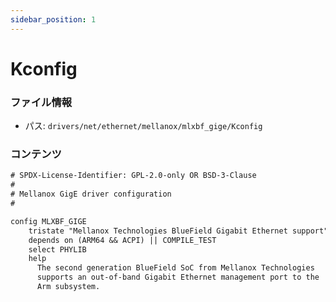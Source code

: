 ```yaml
---
sidebar_position: 1
---
```

# Kconfig

### ファイル情報

- パス: `drivers/net/ethernet/mellanox/mlxbf_gige/Kconfig`

### コンテンツ

```txt
# SPDX-License-Identifier: GPL-2.0-only OR BSD-3-Clause
#
# Mellanox GigE driver configuration
#

config MLXBF_GIGE
	tristate "Mellanox Technologies BlueField Gigabit Ethernet support"
	depends on (ARM64 && ACPI) || COMPILE_TEST
	select PHYLIB
	help
	  The second generation BlueField SoC from Mellanox Technologies
	  supports an out-of-band Gigabit Ethernet management port to the
	  Arm subsystem.

```

